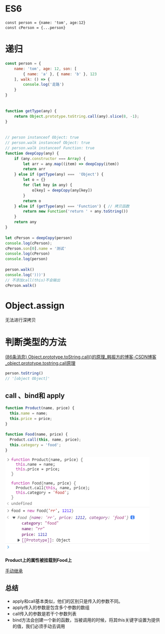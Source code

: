 # ES6

```
const person = {name: 'tom', age:12}
const cPerson = {...person}
```

# 递归

```javascript
const person = {
    name: 'tom', age: 12, son: [
        { name: 'a' }, { name: 'b' }, 123
    ], walk: () => {
        console.log('走路')
    }
}


function getType(any) {
    return Object.prototype.toString.call(any).slice(8, -1);
}


// person instanceof Object: true
// person.walk instanceof Object: true
// person.walk instanceof Function: true
function deepCopy(any) {
    if (any.constructor === Array) {
        let arr = any.map((item) => deepCopy(item))
        return arr
    } else if (getType(any) ===  'Object') {
        let o = {}
        for (let key in any) {
            o[key] = deepCopy(any[key])
        }
        return o
    } else if (getType(any) === 'Function') { // 拷贝函数
        return new Function('return ' + any.toString())
    }
    return any
}

let cPerson = deepCopy(person)
console.log(cPerson);
cPerson.son[0].name = '测试'
console.log(cPerson)
console.log(person)

person.walk()
console.log(')))')
// 不添加call(this)不会输出
cPerson.walk()
```

# Object.assign

无法进行深拷贝



# 判断类型的方法

[(86条消息) Object.prototype.toString.call()的原理_韩振方的博客-CSDN博客_object.prototype.tostring.call原理](https://blog.csdn.net/fang_my/article/details/125355015)

```javascript
person.toString()
// '[object Object]'
```



## call 、bind和 apply

```javascript
function Product(name, price) {
  this.name = name;
  this.price = price;
}

function Food(name, price) {
  Product.call(this, name, price);
  this.category = 'food';
}
```

![image-20221005212541237](assets/image-20221005212541237.png)

**Product上的属性被挂载到Food上**

[手动继承](./js面试题.md)

## 总结

- apply和call基本类似，他们的区别只是传入的参数不同。
- apply传入的参数是包含多个参数的数组
- call传入的参数是若干个参数列表
- bind方法会创建一个新的函数，当被调用的时候，将其this关键字设置为提供的值，我们必须手动去调用